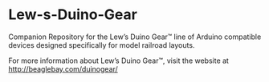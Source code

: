 # Lew-s-Duino-Gear
Companion Repository for the Lew’s Duino Gear™ line of Arduino compatible devices designed specifically for model railroad layouts.

For more information about Lew’s Duino Gear™, visit the website at http://beaglebay.com/duinogear/
